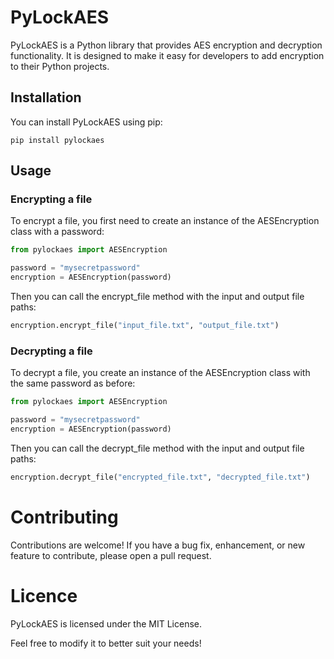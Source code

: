# PyLockAES

PyLockAES is a Python library that provides AES encryption and decryption functionality. It is designed to make it easy for developers to add encryption to their Python projects.

## Installation

You can install PyLockAES using pip:

```
pip install pylockaes
```


## Usage

### Encrypting a file

To encrypt a file, you first need to create an instance of the AESEncryption class with a password:

```python
from pylockaes import AESEncryption

password = "mysecretpassword"
encryption = AESEncryption(password)
```

Then you can call the encrypt_file method with the input and output file paths:

```python
encryption.encrypt_file("input_file.txt", "output_file.txt")
```

### Decrypting a file

To decrypt a file, you create an instance of the AESEncryption class with the same password as before:

```python
from pylockaes import AESEncryption

password = "mysecretpassword"
encryption = AESEncryption(password)
```

Then you can call the decrypt_file method with the input and output file paths:

```python
encryption.decrypt_file("encrypted_file.txt", "decrypted_file.txt")
```

# Contributing

Contributions are welcome! If you have a bug fix, enhancement, or new feature to contribute, please open a pull request.

# Licence

PyLockAES is licensed under the MIT License.

Feel free to modify it to better suit your needs!
